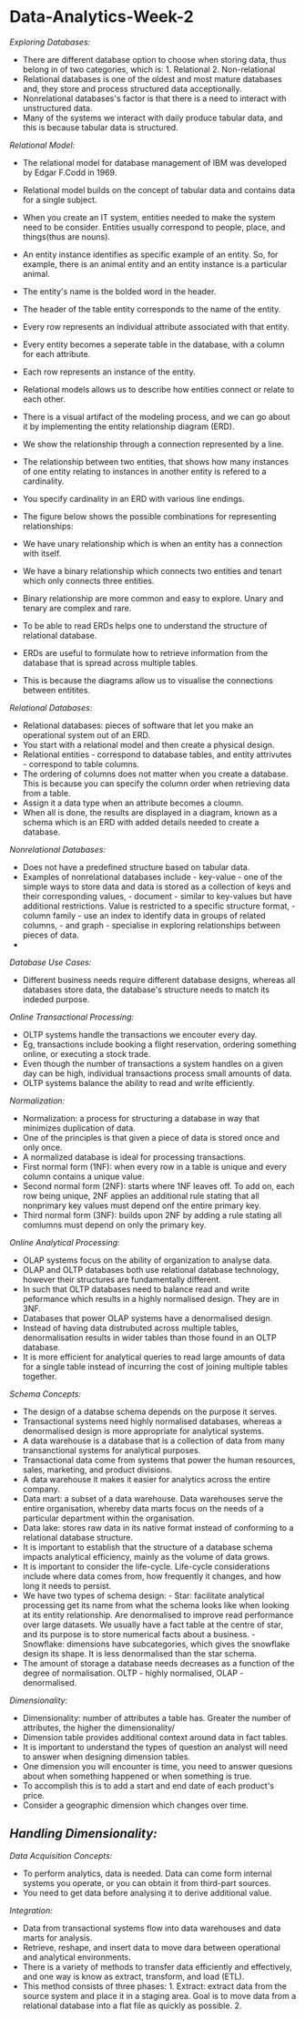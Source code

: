 # Data-Analytics-Week-2
_Exploring Databases:_
- There are different database option to choose when storing data, thus belong in of two categories, which is:
                  1. Relational
                  2. Non-relational
- Relational databases is one of the oldest and most mature databases and, they store and process structured data acceptionally.
- Nonrelational databases's factor is that there is a need to interact with unstructured data.
- Many of the systems we interact with daily produce tabular data, and this is because tabular data is structured.

_Relational Model:_
- The relational model for database management of IBM was developed by Edgar F.Codd in 1969.
- Relational model builds on the concept of tabular data and contains data for a single subject.
- When you create an IT system, entities needed to make the system need to be consider. Entities usually correspond to people, place, and things(thus are nouns).
- An entity instance identifies as specific example of an entity. So, for example, there is an animal entity and an entity instance is a particular animal.
- The entity's name is the bolded word in the header.
- The header of the table entity corresponds to the name of the entity.
- Every row represents an individual attribute associated with that entity.
- Every entity becomes a seperate table in the database, with a column for each attribute.
- Each row represents an instance of the entity.
- Relational models allows us to describe how entities connect or relate to each other.
- There is a visual artifact of the modeling process, and we can go about it by implementing the entity relationship diagram (ERD).
- We show the relationship through a connection represented by a line.
- The relationship between two entities, that shows how many instances of one entity relating to instances in another entity is refered to a cardinality.
- You specify cardinality in an ERD with various line endings.
- The figure below shows the possible combinations for representing relationships:

- We have unary relationship which is when an entity has a connection with itself.
- We have a binary relationship which connects two entities and tenart which only connects three entities.
- Binary relationship are more common and easy to explore. Unary and tenary are complex and rare.
- To be able to read ERDs helps one to understand the structure of relational database.
- ERDs are useful to formulate how to retrieve information from the database that is spread across multiple tables.
- This is because the diagrams allow us to visualise the connections between entitites.

_Relational Databases:_
- Relational databases: pieces of software that let you make an operational system out of an ERD.
- You start with a relational model and then create a physical design.
- Relational entities - correspond to database tables, and entity attrivutes - correspond to table columns.
- The ordering of columns does not matter when you create a database. This is because you can specify the column order when retrieving data from a table.
- Assign it a data type when an attribute becomes a cloumn.
- When all is done, the results are displayed in a diagram, known as a schema which is an ERD with added details needed to create a database.

_Nonrelational Databases:_
- Does not have a predefined structure based on tabular data.
- Examples of nonrelational databases include
              - key-value - one of the simple ways to store data and data is stored as a collection of keys and their corresponding values,
              - document - similar to key-values but have additional restrictions. Value is restricted to a specific structure format,
              - column family - use an index to identify data in groups of related columns,
              - and graph - specialise in exploring relationships between pieces of data.
- 

_Database Use Cases:_
- Different business needs require different database designs, whereas all databases store data, the database's structure needs to match its indeded purpose.

_Online Transactional Processing:_
- OLTP systems handle the transactions we encouter every day.
- Eg, transactions include booking a flight reservation, ordering something online, or executing a stock trade.
- Even though the number of transactions a system handles on a given day can be high, individual transactions process small amounts of data.
- OLTP systems balance the ability to read and write efficiently.

_Normalization:_
- Normalization: a process for structuring a database in way that minimizes duplication of data.
- One of the principles is that given a piece of data is stored once and only once.
- A normalized database is ideal for processing transactions.
- First normal form (1NF): when every row in a table is unique and every column contains a unique value.
- Second normal form (2NF): starts where 1NF leaves off. To add on, each row being unique, 2NF applies an additional rule stating that all nonprimary key values must depend onf the entire primary key.
- Third normal form (3NF): builds upon 2NF by adding a rule stating all comlumns must depend on only the primary key.

_Online Analytical Processing:_
- OLAP systems focus on the ability of organization to analyse data.
- OLAP and OLTP databases both use relational database technology, however their structures are fundamentally different.
- In such that OLTP databases need to balance read and write peformance which results in a highly normalised design. They are in 3NF.
- Databases that power OLAP systems have a denormalised design.
- Instead of having data distrubuted across multiple tables, denormalisation results in wider tables than those found in an OLTP database.
- It is more efficient for analytical queries to read large amounts of data for a single table instead of incurring the cost of joining multiple tables together.

_Schema Concepts:_
- The design of a databse schema depends on the purpose it serves.
- Transactional systems need highly normalised databases, whereas a denormalised design is more appropriate for analytical systems.
- A data warehouse is a database that is a collection of data from many transanctional systems for analytical purposes.
- Transactional data come from systems that power the human resources, sales, marketing, and product divisions.
- A data warehouse it makes it easier for analytics across the entire company.
- Data mart: a subset of a data warehouse. Data warehouses serve the entire organisation, whereby data marts focus on the needs of a particular department within the organisation.
- Data lake: stores raw data in its native format instead of conforming to a relational database structure.
- It is important to establish that the structure of a database schema impacts analytical efficiency, mainly as the volume of data grows.
- It is important to consider the life-cycle. Life-cycle considerations include where data comes from, how frequently it changes, and how long it needs to persist.
- We have two types of schema design:
            - Star: facilitate analytical processing get its name from what the schema looks like when                        looking at its entity relationship. Are denormalised to improve read performance                         over large datasets. We usually have a fact table at the centre of star, and its                         purpose is to store numerical facts about a business.
            - Snowflake: dimensions have subcategories, which gives the snowflake design its shape. It                            is less denormalised than the star schema.
- The amount of storage a database needs decreases as a function of the degree of normalisation. OLTP - highly normalised, OLAP - denormalised.

_Dimensionality:_
- Dimensionality: number of attributes a table has. Greater the number of attributes, the higher the dimensionality/
- Dimension table provides additional context around data in fact tables.
- It is important to understand the types of question an analyst will need to answer when designing dimension tables.
- One dimension you will encounter is time, you need to answer quesions about when something happened or when something is true.
- To accomplish this is to add a start and end date of each product's price.
- Consider a geographic dimension which changes over time.

_Handling Dimensionality:_
- 

_Data Acquisition Concepts:_
- To perform analytics, data is needed. Data can come form internal systems you operate, or you can obtain it from third-part sources.
- You need to get data before analysing it to derive additional value.

_Integration:_
- Data from transactional systems flow into data warehouses and data marts for analysis.
- Retrieve, reshape, and insert data to move dara between operational and analytical environments.
- There is a variety of methods to transfer data efficiently and effectively, and one way is know as extract, transform, and load (ETL).
- This method consists of three phases:
            1. Extract: extract data from the source system and place it in a staging area. Goal is to move data from a relational database into a flat file as quickly as possible.
            2. 

